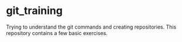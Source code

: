 # git_training
Trying to understand the git commands and creating repositories. This repository contains a few basic exercises.
